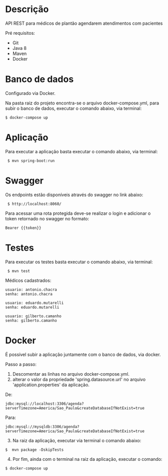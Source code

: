 # Descrição

API REST para médicos de plantão agendarem atendimentos com pacientes

Pré requisitos:
- Git
- Java 8
- Maven
- Docker



# Banco de dados

Configurado via Docker.

Na pasta raiz do projeto encontra-se o arquivo docker-compose.yml, para subir o banco de dados, executar o comando abaixo, via terminal: 

```
$ docker-compose up
```

# Aplicação

Para executar a aplicação basta executar o comando abaixo, via terminal: 

```
 $ mvn spring-boot:run
```



# Swagger
Os endpoints estão disponíveis através do swagger no link abaixo: 
```
 $ http://localhost:8060/
```
Para acessar uma rota protegida deve-se realizar o login e adicionar o token retornado no swagger no formato:  

```
Bearer {{token}}
```


# Testes

Para executar os testes basta executar o comando abaixo, via terminal: 

```
 $ mvn test
```




Médicos cadastrados:

```
usuario: antonio.chacra
senha: antonio.chacra 

usuario: eduardo.mutarelli
senha: eduardo.mutarelli 

usuario: gilberto.camanho
senha: gilberto.camanho 
```

# Docker

É possível subir a aplicação juntamente com o banco de dados, via docker.

Passo a passo: 


1) Descomentar as linhas no arquivo docker-compose.yml. 
2) alterar o valor da propriedade 'spring.datasource.url' no arquivo 'application.properties' da aplicação.

De:


```
jdbc:mysql://localhost:3306/agenda?serverTimezone=America/Sao_Paulo&createDatabaseIfNotExist=true
```
Para:
```
jdbc:mysql://mysqldb:3306/agenda?serverTimezone=America/Sao_Paulo&createDatabaseIfNotExist=true
```
3) Na raiz da aplicação, executar via terminal o comando abaixo: 
```
$  mvn package -DskipTests
```
4) Por fim, ainda com o terminal na raiz da aplicação, executar o comando:
```
$ docker-compose up
```
